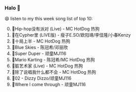 

### Halo 👋

😄 listen to my this week song list of top 10:

0. 🌈Hip-hop没有派对 (Live) - MC HotDog 热狗
1. 🌈在Cypher里  (LIVE版) - 瘦子E.SO/欧阳靖/李佳隆/小春Kenzy
2. 🌈十局上半 - MC HotDog 热狗
3. 🌈Blue Skies - 陈冠希/邓丽欣
4. 🌈Super Duper - 顽童MJ116
5. 🌈Mario Karting - 陈冠希/MC HotDog 热狗
6. 🌈脏艺术家 (Live) - MC HotDog 热狗
7. 🌈除了说唱我什么都不会 - MC HotDog 热狗
8. 🌈02 - Dizzy Dizzo/顽童MJ116
9. 🌈Where l come through - 顽童MJ116

